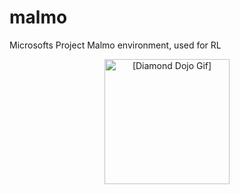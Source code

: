 # malmo
Microsofts Project Malmo environment, used for RL

<p align="center">
  <img src="https://github.com/Matthew-Reynard/malmo/blob/master/Images/diamond_dojo16.gif" width="200" title="Diamond Dojo" alt="[Diamond Dojo Gif]">
</p>